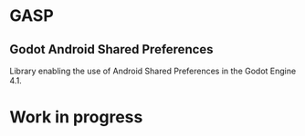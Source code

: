 # GASP
## Godot Android Shared Preferences
Library enabling the use of Android Shared Preferences in the Godot Engine 4.1.

# Work in progress
